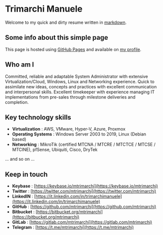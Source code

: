 # Trimarchi Manuele

Welcome to my quick and dirty resume written in [markdown](https://en.wikipedia.org/wiki/Markdown).

## Some info about this simple page
This page is hosted using [GitHub Pages](https://pages.github.com/)
and available on [my profile](https://github.com/mtrimarchi/mtrimarchi.github.io).

## Who am I
Committed, reliable and adaptable System Administrator with extensive Virtualization/Cloud, Windows, Linux and Networking experience. Quick to assimilate new ideas, concepts and practices with excellent communication and interpersonal skills. Excellent timekeeper with experience managing IT implementations from pre-sales through milestone deliveries and completion.

## Key technology skills
- **Virtualization** : AWS, VMware, Hyper-V, Azure, Proxmox
- **Operating Systems** : Windows Server 2003 to 2019, Linux (Debian based)
- **Networking** : MikroTik (certified MTCNA / MTCRE / MTCTCE / MTCSE / MTCINE), pfSense, Ubiquiti, Cisco, DryTek

... and so on ...

## Keep in touch
- **Keybase** : [https://keybase.io/mtrimarchi](https://keybase.io/mtrimarchi)
- **Twitter** : [https://twitter.com/mtrimarchi](https://twitter.com/mtrimarchi)
- **LinkedIN** : [https://it.linkedin.com/in/trimarchimanuele](https://it.linkedin.com/in/trimarchimanuele)
- **GitHub** : [https://github.com/mtrimarchi](https://github.com/mtrimarchi)
- **Bitbucket** : [https://bitbucket.org/mtrimarchi](https://bitbucket.org/mtrimarchi)
- **GitLab** : [https://gitlab.com/mtrimarchi](https://gitlab.com/mtrimarchi)
- **Telegram** : [https://t.me/mtrimarchi](https://t.me/mtrimarchi)

